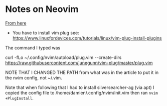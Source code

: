 # Notes on Neovim
[From here](https://betterprogramming.pub/setting-up-neovim-for-web-development-in-2020-d800de3efacd)

- You have to install vim plug
see:
https://www.linuxfordevices.com/tutorials/linux/vim-plug-install-plugins

The command I typed was 

curl -fLo ~/.config/nvim/autoload/plug.vim --create-dirs https://raw.githubusercontent.com/junegunn/vim-plug/master/plug.vim

NOTE THAT I CHANGED THE PATH from what was in the article to put it in the nvim config, not ~/.vim. 

Note that when following that I had to install silversearcher-ag (via apt)
I copied the config file to /home/damien/.config/nvim/init.vim then ran ```nvim +PlugInstall```.


